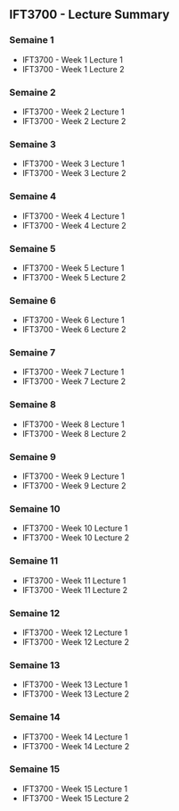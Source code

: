 ## IFT3700 - Lecture Summary

### Semaine 1

- IFT3700 - Week 1 Lecture 1
- IFT3700 - Week 1 Lecture 2

### Semaine 2

- IFT3700 - Week 2 Lecture 1
- IFT3700 - Week 2 Lecture 2

### Semaine 3

- IFT3700 - Week 3 Lecture 1
- IFT3700 - Week 3 Lecture 2

### Semaine 4

- IFT3700 - Week 4 Lecture 1
- IFT3700 - Week 4 Lecture 2

### Semaine 5

- IFT3700 - Week 5 Lecture 1
- IFT3700 - Week 5 Lecture 2

### Semaine 6

- IFT3700 - Week 6 Lecture 1
- IFT3700 - Week 6 Lecture 2

### Semaine 7

- IFT3700 - Week 7 Lecture 1
- IFT3700 - Week 7 Lecture 2

### Semaine 8

- IFT3700 - Week 8 Lecture 1
- IFT3700 - Week 8 Lecture 2

### Semaine 9

- IFT3700 - Week 9 Lecture 1
- IFT3700 - Week 9 Lecture 2

### Semaine 10

- IFT3700 - Week 10 Lecture 1
- IFT3700 - Week 10 Lecture 2

### Semaine 11

- IFT3700 - Week 11 Lecture 1
- IFT3700 - Week 11 Lecture 2

### Semaine 12

- IFT3700 - Week 12 Lecture 1
- IFT3700 - Week 12 Lecture 2

### Semaine 13

- IFT3700 - Week 13 Lecture 1
- IFT3700 - Week 13 Lecture 2

### Semaine 14

- IFT3700 - Week 14 Lecture 1
- IFT3700 - Week 14 Lecture 2

### Semaine 15

- IFT3700 - Week 15 Lecture 1
- IFT3700 - Week 15 Lecture 2

